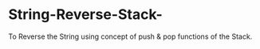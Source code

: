 # String-Reverse-Stack-
To Reverse the String using concept of push &amp; pop functions of the Stack.
